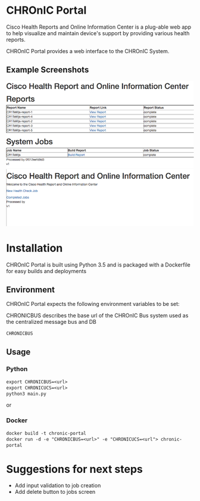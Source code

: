 # CHROnIC Portal

Cisco Health Reports and Online Information Center is a plug-able web app to help visualize and maintain device's support by providing various health reports.

CHROnIC Portal provides a web interface to the CHROnIC System.

## Example Screenshots
![](images/portal1.png)
![](images/portal2.png)

# Installation
CHROnIC Portal is built using Python 3.5 and is packaged with a Dockerfile for easy builds and deployments

## Environment
CHROnIC Portal expects the following environment variables to be set:

CHRONICBUS describes the base url of the CHROnIC Bus system used as the centralized message bus and DB

```
CHRONICBUS
```


## Usage
### Python
```
export CHRONICBUS=<url>
export CHRONICUCS=<url>
python3 main.py
```

or

### Docker
```
docker build -t chronic-portal
docker run -d -e "CHRONICBUS=<url>" -e "CHRONICUCS=<url"> chronic-portal
```

# Suggestions for next steps
* Add input validation to job creation
* Add delete button to jobs screen

